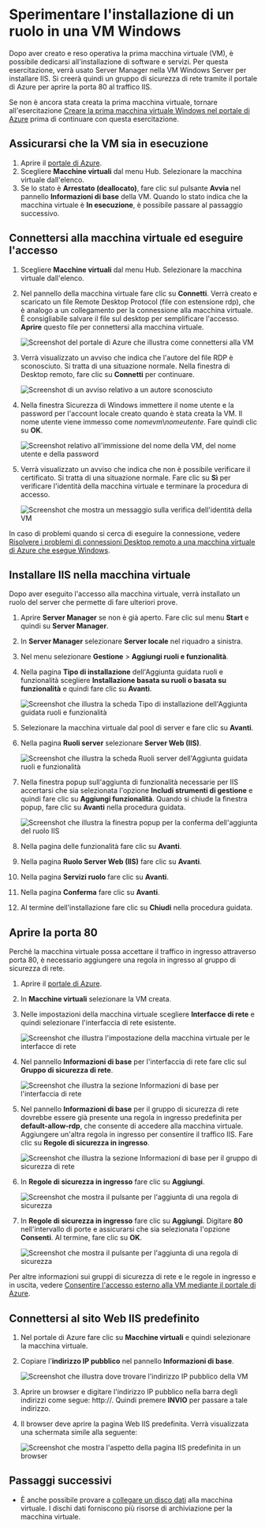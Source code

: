 <properties
	pageTitle="Installare IIS nella prima VM Windows | Microsoft Azure"
	description="Sperimentare l'uso della prima macchina virtuale Windows tramite l'installazione di IIS e l'apertura della porta 80 con il portale di Azure."
	keywords=""
	services="virtual-machines-windows"
	documentationCenter=""
	authors="cynthn"
	manager="timlt"
	editor=""
	tags="azure-resource-manager"/>
<tags
	ms.service="virtual-machines-windows"
	ms.workload="infrastructure-services"
	ms.tgt_pltfrm="vm-windows"
	ms.devlang="na"
	ms.topic="article"
	ms.date="09/06/2016"
	ms.author="cynthn"/>

# Sperimentare l'installazione di un ruolo in una VM Windows
	
Dopo aver creato e reso operativa la prima macchina virtuale (VM), è possibile dedicarsi all'installazione di software e servizi. Per questa esercitazione, verrà usato Server Manager nella VM Windows Server per installare IIS. Si creerà quindi un gruppo di sicurezza di rete tramite il portale di Azure per aprire la porta 80 al traffico IIS.

Se non è ancora stata creata la prima macchina virtuale, tornare all'esercitazione [Creare la prima macchina virtuale Windows nel portale di Azure](virtual-machines-windows-hero-tutorial.md) prima di continuare con questa esercitazione.

## Assicurarsi che la VM sia in esecuzione

1. Aprire il [portale di Azure](https://portal.azure.com).
2. Scegliere **Macchine virtuali** dal menu Hub. Selezionare la macchina virtuale dall'elenco.
3. Se lo stato è **Arrestato (deallocato)**, fare clic sul pulsante **Avvia** nel pannello **Informazioni di base** della VM. Quando lo stato indica che la macchina virtuale è **In esecuzione**, è possibile passare al passaggio successivo.

## Connettersi alla macchina virtuale ed eseguire l'accesso

1.	Scegliere **Macchine virtuali** dal menu Hub. Selezionare la macchina virtuale dall'elenco.

3. Nel pannello della macchina virtuale fare clic su **Connetti**. Verrà creato e scaricato un file Remote Desktop Protocol (file con estensione rdp), che è analogo a un collegamento per la connessione alla macchina virtuale. È consigliabile salvare il file sul desktop per semplificare l'accesso. **Aprire** questo file per connettersi alla macchina virtuale.

	![Screenshot del portale di Azure che illustra come connettersi alla VM](./media/virtual-machines-windows-hero-tutorial/connect.png)

4. Verrà visualizzato un avviso che indica che l'autore del file RDP è sconosciuto. Si tratta di una situazione normale. Nella finestra di Desktop remoto, fare clic su **Connetti** per continuare.

	![Screenshot di un avviso relativo a un autore sconosciuto](./media/virtual-machines-windows-hero-tutorial/rdp-warn.png)

5. Nella finestra Sicurezza di Windows immettere il nome utente e la password per l'account locale creato quando è stata creata la VM. Il nome utente viene immesso come *nomevm*&#92;*nomeutente*. Fare quindi clic su **OK**.

	![Screenshot relativo all'immissione del nome della VM, del nome utente e della password](./media/virtual-machines-windows-hero-tutorial/credentials.png)
 	
6.	Verrà visualizzato un avviso che indica che non è possibile verificare il certificato. Si tratta di una situazione normale. Fare clic su **Sì** per verificare l'identità della macchina virtuale e terminare la procedura di accesso.

	![Screenshot che mostra un messaggio sulla verifica dell'identità della VM](./media/virtual-machines-windows-hero-tutorial/cert-warning.png)


In caso di problemi quando si cerca di eseguire la connessione, vedere [Risolvere i problemi di connessioni Desktop remoto a una macchina virtuale di Azure che esegue Windows](virtual-machines-windows-troubleshoot-rdp-connection.md).


## Installare IIS nella macchina virtuale

Dopo aver eseguito l'accesso alla macchina virtuale, verrà installato un ruolo del server che permette di fare ulteriori prove.

1. Aprire **Server Manager** se non è già aperto. Fare clic sul menu **Start** e quindi su **Server Manager**.
2. In **Server Manager** selezionare **Server locale** nel riquadro a sinistra.
3. Nel menu selezionare **Gestione** > **Aggiungi ruoli e funzionalità**.
4. Nella pagina **Tipo di installazione** dell'Aggiunta guidata ruoli e funzionalità scegliere **Installazione basata su ruoli o basata su funzionalità** e quindi fare clic su **Avanti**.

	![Screenshot che illustra la scheda Tipo di installazione dell'Aggiunta guidata ruoli e funzionalità](./media/virtual-machines-windows-hero-tutorial/role-wizard.png)

5. Selezionare la macchina virtuale dal pool di server e fare clic su **Avanti**.
6. Nella pagina **Ruoli server** selezionare **Server Web (IIS)**.

	![Screenshot che illustra la scheda Ruoli server dell'Aggiunta guidata ruoli e funzionalità](./media/virtual-machines-windows-hero-tutorial/add-iis.png)

7. Nella finestra popup sull'aggiunta di funzionalità necessarie per IIS accertarsi che sia selezionata l'opzione **Includi strumenti di gestione** e quindi fare clic su **Aggiungi funzionalità**. Quando si chiude la finestra popup, fare clic su **Avanti** nella procedura guidata.

	![Screenshot che illustra la finestra popup per la conferma dell'aggiunta del ruolo IIS](./media/virtual-machines-windows-hero-tutorial/confirm-add-feature.png)

8. Nella pagina delle funzionalità fare clic su **Avanti**.
9. Nella pagina **Ruolo Server Web (IIS)** fare clic su **Avanti**.
10. Nella pagina **Servizi ruolo** fare clic su **Avanti**.
11. Nella pagina **Conferma** fare clic su **Avanti**.
12. Al termine dell'installazione fare clic su **Chiudi** nella procedura guidata.



## Aprire la porta 80 

Perché la macchina virtuale possa accettare il traffico in ingresso attraverso porta 80, è necessario aggiungere una regola in ingresso al gruppo di sicurezza di rete.

1. Aprire il [portale di Azure](https://portal.azure.com).
2. In **Macchine virtuali** selezionare la VM creata.
3. Nelle impostazioni della macchina virtuale scegliere **Interfacce di rete** e quindi selezionare l'interfaccia di rete esistente.

	![Screenshot che illustra l'impostazione della macchina virtuale per le interfacce di rete](./media/virtual-machines-windows-hero-tutorial/network-interface.png)

4. Nel pannello **Informazioni di base** per l'interfaccia di rete fare clic sul **Gruppo di sicurezza di rete**.

	![Screenshot che illustra la sezione Informazioni di base per l'interfaccia di rete](./media/virtual-machines-windows-hero-tutorial/select-nsg.png)

5. Nel pannello **Informazioni di base** per il gruppo di sicurezza di rete dovrebbe essere già presente una regola in ingresso predefinita per **default-allow-rdp**, che consente di accedere alla macchina virtuale. Aggiungere un'altra regola in ingresso per consentire il traffico IIS. Fare clic su **Regole di sicurezza in ingresso**.

	![Screenshot che illustra la sezione Informazioni di base per il gruppo di sicurezza di rete](./media/virtual-machines-windows-hero-tutorial/inbound.png)

6. In **Regole di sicurezza in ingresso** fare clic su **Aggiungi**.

	![Screenshot che mostra il pulsante per l'aggiunta di una regola di sicurezza](./media/virtual-machines-windows-hero-tutorial/add-rule.png)

7. In **Regole di sicurezza in ingresso** fare clic su **Aggiungi**. Digitare **80** nell'intervallo di porte e assicurarsi che sia selezionata l'opzione **Consenti**. Al termine, fare clic su **OK**.

	![Screenshot che mostra il pulsante per l'aggiunta di una regola di sicurezza](./media/virtual-machines-windows-hero-tutorial/port-80.png)
 
Per altre informazioni sui gruppi di sicurezza di rete e le regole in ingresso e in uscita, vedere [Consentire l'accesso esterno alla VM mediante il portale di Azure](virtual-machines-windows-nsg-quickstart-portal.md).
 
## Connettersi al sito Web IIS predefinito

1. Nel portale di Azure fare clic su **Macchine virtuali** e quindi selezionare la macchina virtuale.
2. Copiare l'**indirizzo IP pubblico** nel pannello **Informazioni di base**.

	![Screenshot che illustra dove trovare l'indirizzo IP pubblico della VM](./media/virtual-machines-windows-hero-tutorial/ipaddress.png)

2. Aprire un browser e digitare l'indirizzo IP pubblico nella barra degli indirizzi come segue: http://<indirizzoIPpubblico>. Quindi premere **INVIO** per passare a tale indirizzo.
3. Il browser deve aprire la pagina Web IIS predefinita. Verrà visualizzata una schermata simile alla seguente:

	![Screenshot che mostra l'aspetto della pagina IIS predefinita in un browser](./media/virtual-machines-windows-hero-tutorial/iis-default.png)

    

## Passaggi successivi

- È anche possibile provare a [collegare un disco dati](virtual-machines-windows-attach-disk-portal.md) alla macchina virtuale. I dischi dati forniscono più risorse di archiviazione per la macchina virtuale.

<!---HONumber=AcomDC_0914_2016-->